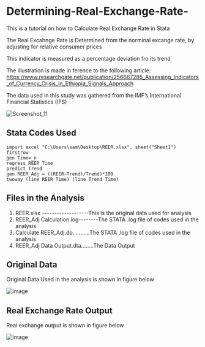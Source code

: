 # Determining-Real-Exchange-Rate-
This is a tutorial on how to Calculate Real Exchange Rate in Stata

The Real Excahnge Rate is Determined from the norminal excange rate, by adjusting for relative consumer prices

This indicator is measured as a percentage deviation fro its trend

The illustration is made in ference to the following article: https://www.researchgate.net/publication/256667285_Assessing_Indicators_of_Currency_Crisis_in_Ethiopia_Signals_Approach 

The data used in this study was gathered from the IMF’s International Financial Statistics (IFS)

![Screenshot_11](https://user-images.githubusercontent.com/74916045/183048788-c882460e-ff64-411b-b657-85a91a50b958.png)

## Stata Codes Used 
    import excel "C:\Users\sam\Desktop\REER.xlsx", sheet("Sheet1") firstrow
    gen Time=_n  
    regress REER Time
    predict Trend
    gen REER_Adj = ((REER-Trend)/Trend)*100
    twoway (line REER Time) (line Trend Time)
    
    
## Files in the Analysis 
1. REER.xlsx    -------------------This is the original data used for analysis                      
2. REER_Adj Calculation.log--------The STATA .log file of codes used in the analysis
3. Calculate REER_Adj.do...........The STATA .log file of codes used in the analysis
4. REER_Adj Data Output.dta........The Data Output 

## Original Data 
Original Data Used in the analysis is shown in figure below

![image](https://user-images.githubusercontent.com/74916045/183051914-577ffb41-f082-4a91-8461-a1ee50719285.png)

## Real Exchange Rate Output

Real exchange output is shown in figure below

![image](https://user-images.githubusercontent.com/74916045/183052201-2880bc19-ae50-4ae2-ac6c-97327e2dc88f.png)

